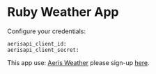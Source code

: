 # Ruby Weather App

Configure your credentials:

    aerisapi_client_id:
    aerisapi_client_secret:

This app use: [Aeris Weather](https://www.aerisweather.com/develop/) please sign-up [here](https://www.aerisweather.com/signup/pricing/).
